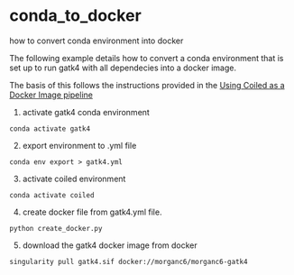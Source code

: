 # conda_to_docker
how to convert conda environment into docker

The following example details how to convert a conda environment that is set up to run gatk4 with all dependecies into a docker image.

The basis of this follows the instructions provided in the [Using Coiled as a Docker Image pipeline](https://towardsdatascience.com/converting-conda-pip-environments-into-docker-images-d02aa22e872c)


1. activate gatk4 conda environment
```
conda activate gatk4
```

2. export environment to .yml file
```
conda env export > gatk4.yml
```

3. activate coiled environment
```
conda activate coiled 
```

4. create docker file from gatk4.yml file.

```
python create_docker.py
```

5. download the gatk4 docker image from docker
```
singularity pull gatk4.sif docker://morganc6/morganc6-gatk4
```
